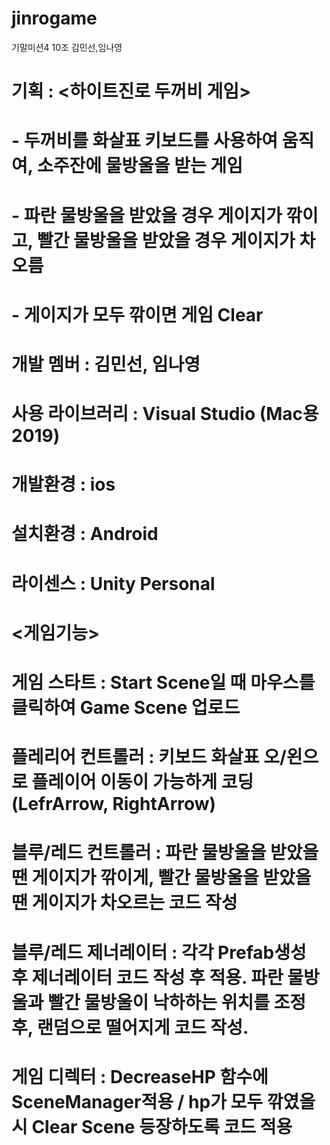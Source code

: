 # jinrogame
기말미션4 10조 김민선,임나영

# 기획 : <하이트진로 두꺼비 게임>

# - 두꺼비를 화살표 키보드를 사용하여 움직여, 소주잔에 물방울을 받는 게임
# - 파란 물방울을 받았을 경우 게이지가 깎이고, 빨간 물방울을 받았을 경우 게이지가 차오름
# - 게이지가 모두 깎이면 게임 Clear

# 개발 멤버 : 김민선, 임나영
# 사용 라이브러리 : Visual Studio (Mac용 2019)
# 개발환경 : ios
# 설치환경 : Android
# 라이센스 : Unity Personal

# <게임기능> 
# 게임 스타트 : Start Scene일 때 마우스를 클릭하여 Game Scene 업로드
# 플레리어 컨트롤러 : 키보드 화살표 오/왼으로 플레이어 이동이 가능하게 코딩 (LefrArrow, RightArrow)
# 블루/레드 컨트롤러 : 파란 물방울을 받았을 땐 게이지가 깎이게, 빨간 물방울을 받았을 땐 게이지가 차오르는 코드 작성
# 블루/레드 제너레이터 : 각각 Prefab생성 후 제너레이터 코드 작성 후 적용. 파란 물방울과 빨간 물방울이 낙하하는 위치를 조정 후, 랜덤으로 떨어지게 코드 작성.
# 게임 디렉터 : DecreaseHP 함수에 SceneManager적용 / hp가 모두 깎였을 시 Clear Scene 등장하도록 코드 적용
